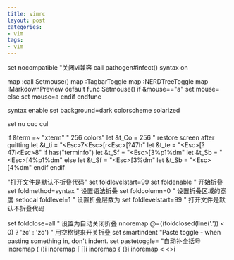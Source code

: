 ```yaml
---
title: vimrc
layout: post
categories:
- vim
tags:
- vim
---
```

set nocompatible              "关闭vi兼容
call pathogen#infect()
syntax on

map <F6> :call Setmouse()<CR>
map <F4> :TagbarToggle<CR>
map <F2> :NERDTreeToggle<CR>
map <F5> :MarkdownPreview default<CR>
func Setmouse()
if &mouse=="a"
	set mouse=
else
	set mouse=a
endif
endfunc

syntax enable
set background=dark
colorscheme solarized

set nu cuc cul

if &term =~ "xterm"
	" 256 colors"
	let &t_Co = 256
	" restore screen after quitting
	let &t_ti = "\<Esc>7\<Esc>[r\<Esc>[?47h"
	let &t_te = "\<Esc>[?47l\<Esc>8"
	if has("terminfo")
		let &t_Sf = "\<Esc>[3%p1%dm"
		let &t_Sb = "\<Esc>[4%p1%dm"
	else
		let &t_Sf = "\<Esc>[3%dm"
		let &t_Sb = "\<Esc>[4%dm"
	endif
endif

"打开文件是默认不折叠代码"
set foldlevelstart=99
set foldenable              " 开始折叠
set foldmethod=syntax       " 设置语法折叠
set foldcolumn=0            " 设置折叠区域的宽度
setlocal foldlevel=1        " 设置折叠层数为
set foldlevelstart=99       " 打开文件是默认不折叠代码

set foldclose=all          " 设置为自动关闭折叠
nnoremap <space> @=((foldclosed(line('.')) < 0) ? 'zc' : 'zo')<CR>
                            " 用空格键来开关折叠
set smartindent
"Paste toggle - when pasting something in, don't indent.
set pastetoggle=<F3>
"自动补全括号
inoremap ( ()<ESC>i
inoremap [ []<ESC>i
inoremap { {}<ESC>i
inoremap < <><ESC>i
